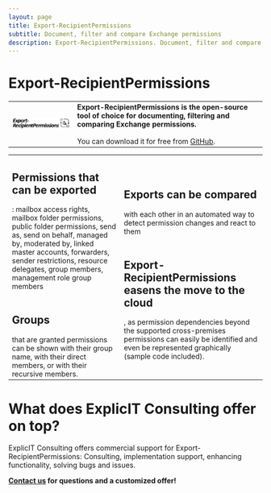 ```yaml
---
layout: page
title: Export-RecipientPermissions
subtitle: Document, filter and compare Exchange permissions
description: Export-RecipientPermissions. Document, filter and compare Exchange permissions. Export-RecipientPermissions is the open-source tool of choice for documenting, filtering and comparing Exchange permissions.
---
```

# Export-RecipientPermissions
<table style="border-collapse: collapse; border: none;">
  <tr style="border-collapse: collapse; border: none;">
    <td><img src="/assets/images/Export-RecipientPermissions.png" width="400"></td>
    <td><strong>Export-RecipientPermissions is the open-source tool of choice for documenting, filtering and comparing Exchange permissions.</strong><br><br>You can download it for free from <a href="https://github.com/GruberMarkus/Export-RecipientPermissions">GitHub</a>.</td>
  </tr>
</table>

<table style="border-collapse: collapse; border: none;">
  <tr style="border-collapse: collapse; border: none;">
    <td><h2>Permissions that can be exported</h2>: mailbox access rights, mailbox folder permissions, public folder permissions, send as, send on behalf, managed by, moderated by, linked master accounts, forwarders, sender restrictions, resource delegates, group members, management role group members<br><br><h2>Groups</h2> that are granted permissions can be shown with their group name, with their direct members, or with their recursive members.
    </td>
    <td><h2>Exports can be compared</h2> with each other in an automated way to detect permission changes and react to them<br><br><h2>Export-RecipientPermissions easens the move to the cloud</h2>, as permission dependencies beyond the supported cross-premises permissions can easily be identified and even be represented graphically (sample code included).
    </td>
  </tr>
</table>

# What does ExplicIT Consulting offer on top?
ExplicIT Consulting offers commercial support for Export-RecipientPermissions: Consulting, implementation support, enhancing functionality, solving bugs and issues.

**[Contact us](mailto:welcome@explicitconsulting.at) for questions and a customized offer!**